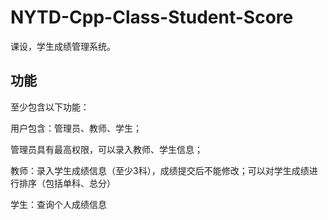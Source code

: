 # NYTD-Cpp-Class-Student-Score

课设，学生成绩管理系统。

## 功能

至少包含以下功能：

用户包含：管理员、教师、学生；

管理员具有最高权限，可以录入教师、学生信息；

教师：录入学生成绩信息（至少3科），成绩提交后不能修改；可以对学生成绩进行排序（包括单科、总分）

学生：查询个人成绩信息
